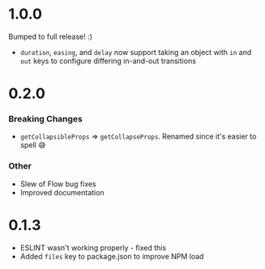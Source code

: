 # 1.0.0

Bumped to full release! :)

* `duration`, `easing`, and `delay` now support taking an object with `in` and `out` keys to configure differing in-and-out transitions

# 0.2.0

### Breaking Changes

* `getCollapsibleProps` => `getCollapseProps`. Renamed since it's easier to spell 😅

### Other

* Slew of Flow bug fixes
* Improved documentation

# 0.1.3

* ESLINT wasn't working properly - fixed this
* Added `files` key to package.json to improve NPM load
